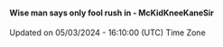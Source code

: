 #### Wise man says only fool rush in - McKidKneeKaneSir
Updated on 05/03/2024 - 16:10:00 (UTC) Time Zone
